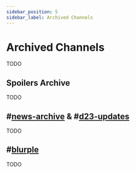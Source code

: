 ```yaml
---
sidebar_position: 5
sidebar_label: Archived Channels
---
```


# Archived Channels

TODO

## Spoilers Archive

TODO

## #[news-archive](1111300609400918219) & #[d23-updates](1111300609400918219)

TODO

## #[blurple](1237400552577695744)

TODO
